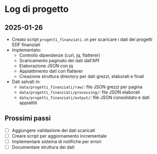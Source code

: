 # Log di progetto

## 2025-01-26
- Creato script `progetti_finanziati.sh` per scaricare i dati dei progetti EDF finanziati
- Implementato:
  - Controllo dipendenze (curl, jq, flatterer)
  - Scaricamento paginato dei dati dall'API
  - Elaborazione JSON con jq
  - Appiattimento dati con flatterer
  - Creazione struttura directory per dati grezzi, elaborati e finali
- Dati salvati in:
  - `data/progetti_finanziati/raw/`: file JSON grezzi per pagina
  - `data/progetti_finanziati/processing/`: file JSON elaborati
  - `data/progetti_finanziati/output/`: file JSON consolidato e dati appiattiti

## Prossimi passi
- [ ] Aggiungere validazione dei dati scaricati
- [ ] Creare script per aggiornamento incrementale
- [ ] Implementare sistema di notifiche per errori
- [ ] Documentare struttura dei dati
